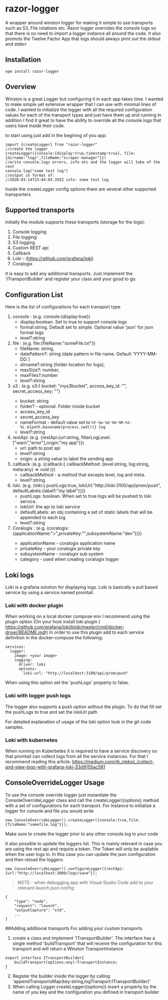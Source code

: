 # razor-logger

A wrapper around winston logger for making it simple to use transports such as S3, File rotations etc.
Razor logger overrides the console logs so that there is no need to import a logger instance all around the code.
It also promots the Twelve Factor App that logs should always print out the stdout and stderr

## Installation
```
npm install razor-logger
````
## Overview
Winston is a great Logger but configuring it in each app takes time. I wanted to make simple yet extensive wrapper that I can use with minimal lines of code. I wanted to initialize the logger with all the required configuration values for each of the transport types and just have them up and running
In addition I find it great to have the ability to override all the console.logs that users have inside their code. 

to start using just add in the begining of you app:
```
import {createLogger} from "razor-logger"
//create the logger
createLogger({console:{display:true,timestamp:true}, file:{dirname:"logs",fileName:"scraper-manager"}})
//write console.logs errors, info etc and the logger will take of the rest
console.log("some test log")
//output in format of:
//2020-03-14T23:44:03.355Z info: some test log
```
Inside the createLogger config options there are several other supported transporters
## Supported transports
Initially the module supports these transports (storage for the logs):
1. Console logging
2. File logging
3. S3 logging
4. Custom REST api
5. Callback
6. Loki - (https://github.com/grafana/loki)
7. Coralogix

It is easy to add any additional transports. Just implement the 'ITransportBuilder' and register your class and your good to go.

## Configuration List
Here is the list of configurations for each transport type
1. console : (e.g. console:{display:true})
    - display:boolean. Set to true to support console logs
    - format:string. Default set to simple. Optional value 'json' for json format logs
    - level?:string
2. file :  (e.g. file:{fileName:"someFile.txt"})
    - fileName: string, 
    - datePattern?: string (date pattern in file name. Default 'YYYY-MM-DD.') 
    - dirname?:string (folder location for logs),
    - maxSize?: number,
    - maxFiles?:number 
    - level?:string
3. s3 : (e.g. s3:{ bucket: "mys3bucket",  access_key_id: "<s3 access key>", secret_access_key: "<s3 secret>"} 
    - bucket: string
    - folder? - optional. Folder inside bucket
    - access_key_id
    - secret_access_key
    - nameFormat - default value set to `%Y-%m-%d-%H-%M-%S-%L-${path.basename(process.cwd())}.log`
    - level?:string
4. restApi: (e.g. {restApi:{url:string, filterLogLevel:["warn","error"],origin:"my app"}})
    - url: path to post api
    - level?:string
    - origin: a string value to label the sending app
5. callback :(e.g. {callback:{ callbackMethod: (level:string, log:string, meta:any) => void }})
    - callbackMethod - a method that excepts level, log and meta.
    - level?:string
6. loki:  (e.g. {loki:{ pushLogs:true, lokiUrl:"http://loki:3100/api/prom/push", defaultLabels:{label1:"my label"}}})
    - pushLogs: boolean. When set to true logs will be pushed to loki service. 
    - lokiUrl:  the api to loki service
    - defaultLabels: an obj containing a set of static labels that will be appended to each log
    - level?:string
7. Coralogix : (e.g. {coralogix:{applicationName:"<app name>>",privateKey:"<coralogix key>",subsystemName:"dev"}}})
    - applicationName - coralogix application name
    - privateKey - your coralogix private key
    - subsystemName - coralogix sub system
    - category - used when creating coralogix logger

## Loki logs
Loki is a grafana solution for displaying logs. Loki is basically a pull based service by using a service named promtail. 

### Loki with docker plugin
When working on a local docker compose env I recommend using the plugin option (On your host install loki plugin ( https://github.com/grafana/loki/blob/master/cmd/docker-driver/README.md))
In order to use this plugin add to each service definition in the docker-compose the following:
```
services:
  logger:
    image: <your image>
    logging:
      driver: loki
      options:
        loki-url: "http://localhost:3100/api/prom/push"
```
When using this option set the 'pushLogs' property to false. 

### Loki with logger push logs
The logger also supports a push option without the plugin. To do that fill set the pushLogs to true and set the lokiUrl path

For detailed explanation of usage of the loki option look in the git code samples.

### Loki with kubernetes
When running on Kuberbetes it is required to have a service discovery so that promtail can collect logs from all the service instances. For that I recommend reading this article:  https://medium.com/@_oleksii_/collect-and-view-logs-with-grafana-loki-33d9155ac581

## ConsoleOverrideLogger Usage
To use the console override logger just instantiate the ConsoleOverrideLogger class and call the createLogger({options} method with a set of configurations for each transport.
For instance to initialize a logger for console and file you would write

````
new ConsoleOverrideLogger().createLogger({console:true,file:{fileName:"somefile.log"}});
````
Make sure to create the logger prior to any other console.log in your code

It also possible to update the loggers list. This is mainly relevant in case you are using the rest api and require a token. The Token will only be available when the user logs in. In this case you can update the json configuration and then reload the loggers:
```
new ConsoleOverrideLogger().configureLogger({restApi:{url:"http://localhost:3000/logs/save"});
```
>NOTE - when debugging app with Visual Studio Code add to your relevant launch.json config: 
```
{
    "type": "node",
    "request": "launch",
    "outputCapture": "std",
    ...
}
```

##Adding additional transports
For adding your custom transports
1. create a class and implement  'ITransportBuilder'. The interface has a single method 'buildTransport' that will receive the configuration for this transport and will return a Winston TransportInstance
````
export interface ITransportBuilder{
    buildTransport(options:any):TransportInstance;
}
````
2. Register the builder inside the logger by calling 'appendTransportsMap(key:string,logTransport:ITransportBuilder)'
3. When calling Logger.createLogger({options}) insert a property by the name of you key and the configuration you defined in transport builder  



